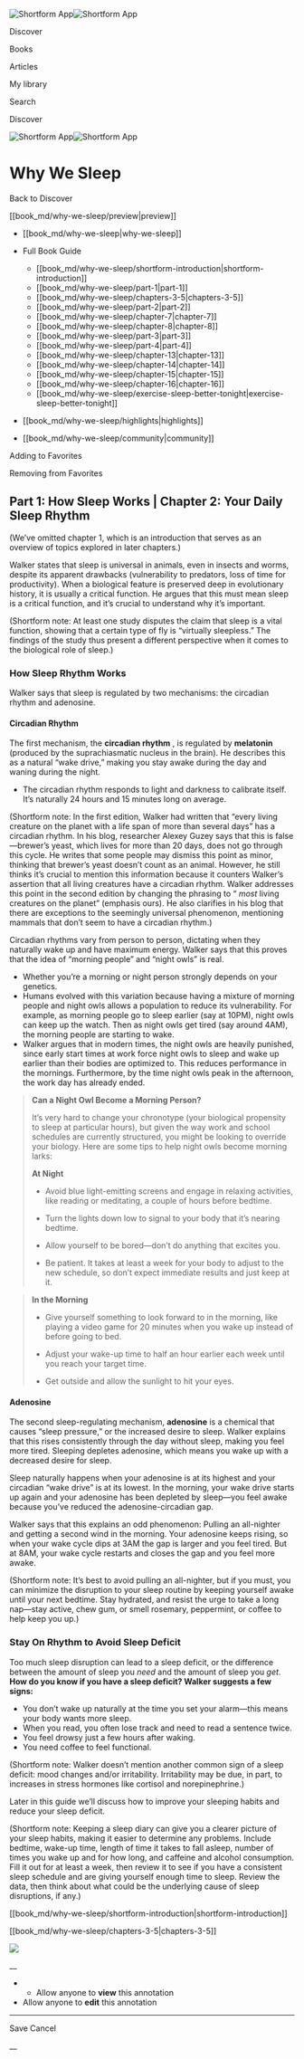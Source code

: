 ![Shortform App](/img/logo.36a2399e.svg)![Shortform App](/img/logo-dark.70c1b072.svg)

Discover

Books

Articles

My library

Search

Discover

![Shortform App](/img/logo.36a2399e.svg)![Shortform App](/img/logo-dark.70c1b072.svg)

# Why We Sleep

Back to Discover

[[book_md/why-we-sleep/preview|preview]]

  * [[book_md/why-we-sleep|why-we-sleep]]
  * Full Book Guide

    * [[book_md/why-we-sleep/shortform-introduction|shortform-introduction]]
    * [[book_md/why-we-sleep/part-1|part-1]]
    * [[book_md/why-we-sleep/chapters-3-5|chapters-3-5]]
    * [[book_md/why-we-sleep/part-2|part-2]]
    * [[book_md/why-we-sleep/chapter-7|chapter-7]]
    * [[book_md/why-we-sleep/chapter-8|chapter-8]]
    * [[book_md/why-we-sleep/part-3|part-3]]
    * [[book_md/why-we-sleep/part-4|part-4]]
    * [[book_md/why-we-sleep/chapter-13|chapter-13]]
    * [[book_md/why-we-sleep/chapter-14|chapter-14]]
    * [[book_md/why-we-sleep/chapter-15|chapter-15]]
    * [[book_md/why-we-sleep/chapter-16|chapter-16]]
    * [[book_md/why-we-sleep/exercise-sleep-better-tonight|exercise-sleep-better-tonight]]
  * [[book_md/why-we-sleep/highlights|highlights]]
  * [[book_md/why-we-sleep/community|community]]



Adding to Favorites 

Removing from Favorites 

## Part 1: How Sleep Works | Chapter 2: Your Daily Sleep Rhythm

(We’ve omitted chapter 1, which is an introduction that serves as an overview of topics explored in later chapters.)

Walker states that sleep is universal in animals, even in insects and worms, despite its apparent drawbacks (vulnerability to predators, loss of time for productivity). When a biological feature is preserved deep in evolutionary history, it is usually a critical function. He argues that this must mean sleep is a critical function, and it’s crucial to understand why it’s important.

(Shortform note: At least one study disputes the claim that sleep is a vital function, showing that a certain type of fly is “virtually sleepless.” The findings of the study thus present a different perspective when it comes to the biological role of sleep.)

### How Sleep Rhythm Works

Walker says that sleep is regulated by two mechanisms: the circadian rhythm and adenosine.

#### Circadian Rhythm

The first mechanism, the **circadian rhythm** , is regulated by **melatonin** (produced by the suprachiasmatic nucleus in the brain). He describes this as a natural “wake drive,” making you stay awake during the day and waning during the night.

  * The circadian rhythm responds to light and darkness to calibrate itself. It’s naturally 24 hours and 15 minutes long on average.



(Shortform note: In the first edition, Walker had written that “every living creature on the planet with a life span of more than several days” has a circadian rhythm. In his blog, researcher Alexey Guzey says that this is false—brewer’s yeast, which lives for more than 20 days, does not go through this cycle. He writes that some people may dismiss this point as minor, thinking that brewer’s yeast doesn’t count as an animal. However, he still thinks it’s crucial to mention this information because it counters Walker’s assertion that all living creatures have a circadian rhythm. Walker addresses this point in the second edition by changing the phrasing to “ _most_ living creatures on the planet” (emphasis ours). He also clarifies in his blog that there are exceptions to the seemingly universal phenomenon, mentioning mammals that don’t seem to have a circadian rhythm.)

Circadian rhythms vary from person to person, dictating when they naturally wake up and have maximum energy. Walker says that this proves that the idea of “morning people” and “night owls” is real.

  * Whether you’re a morning or night person strongly depends on your genetics. 
  * Humans evolved with this variation because having a mixture of morning people and night owls allows a population to reduce its vulnerability. For example, as morning people go to sleep earlier (say at 10PM), night owls can keep up the watch. Then as night owls get tired (say around 4AM), the morning people are starting to wake.
  * Walker argues that in modern times, the night owls are heavily punished, since early start times at work force night owls to sleep and wake up earlier than their bodies are optimized to. This reduces performance in the mornings. Furthermore, by the time night owls peak in the afternoon, the work day has already ended.



> **Can a Night Owl Become a Morning Person?**
> 
> It’s very hard to change your chronotype (your biological propensity to sleep at particular hours), but given the way work and school schedules are currently structured, you might be looking to override your biology. Here are some tips to help night owls become morning larks:
> 
> **At Night**
> 
>   * Avoid blue light-emitting screens and engage in relaxing activities, like reading or meditating, a couple of hours before bedtime.
> 
>   * Turn the lights down low to signal to your body that it’s nearing bedtime.
> 
>   * Allow yourself to be bored—don’t do anything that excites you.
> 
>   * Be patient. It takes at least a week for your body to adjust to the new schedule, so don’t expect immediate results and just keep at it.
> 
> 

> 
> **In the Morning**
> 
>   * Give yourself something to look forward to in the morning, like playing a video game for 20 minutes when you wake up instead of before going to bed.
> 
>   * Adjust your wake-up time to half an hour earlier each week until you reach your target time.
> 
>   * Get outside and allow the sunlight to hit your eyes.
> 
> 


#### Adenosine

The second sleep-regulating mechanism, **adenosine** is a chemical that causes “sleep pressure,” or the increased desire to sleep. Walker explains that this rises consistently through the day without sleep, making you feel more tired. Sleeping depletes adenosine, which means you wake up with a decreased desire for sleep.

Sleep naturally happens when your adenosine is at its highest and your circadian “wake drive” is at its lowest. In the morning, your wake drive starts up again and your adenosine has been depleted by sleep—you feel awake because you’ve reduced the adenosine-circadian gap.

Walker says that this explains an odd phenomenon: Pulling an all-nighter and getting a second wind in the morning. Your adenosine keeps rising, so when your wake cycle dips at 3AM the gap is larger and you feel tired. But at 8AM, your wake cycle restarts and closes the gap and you feel more awake.

(Shortform note: It’s best to avoid pulling an all-nighter, but if you must, you can minimize the disruption to your sleep routine by keeping yourself awake until your next bedtime. Stay hydrated, and resist the urge to take a long nap—stay active, chew gum, or smell rosemary, peppermint, or coffee to help keep you up.)

### Stay On Rhythm to Avoid Sleep Deficit

Too much sleep disruption can lead to a sleep deficit, or the difference between the amount of sleep you _need_ and the amount of sleep you _get_. **How do you know if you have a sleep deficit? Walker suggests a few signs:**

  * You don’t wake up naturally at the time you set your alarm—this means your body wants more sleep.
  * When you read, you often lose track and need to read a sentence twice. 
  * You feel drowsy just a few hours after waking.
  * You need coffee to feel functional.



(Shortform note: Walker doesn’t mention another common sign of a sleep deficit: mood changes and/or irritability. Irritability may be due, in part, to increases in stress hormones like cortisol and norepinephrine.)

Later in this guide we’ll discuss how to improve your sleeping habits and reduce your sleep deficit.

(Shortform note: Keeping a sleep diary can give you a clearer picture of your sleep habits, making it easier to determine any problems. Include bedtime, wake-up time, length of time it takes to fall asleep, number of times you wake up and for how long, and caffeine and alcohol consumption. Fill it out for at least a week, then review it to see if you have a consistent sleep schedule and are giving yourself enough time to sleep. Review the data, then think about what could be the underlying cause of sleep disruptions, if any.)

[[book_md/why-we-sleep/shortform-introduction|shortform-introduction]]

[[book_md/why-we-sleep/chapters-3-5|chapters-3-5]]

![](https://bat.bing.com/action/0?ti=56018282&Ver=2&mid=e63e8b19-5441-4076-94ca-ea89ff797fb0&sid=72e6e650642c11eeb2dd2161d176fe8d&vid=72e70890642c11eeb72d79fe7b6df2c6&vids=0&msclkid=N&pi=0&lg=en-US&sw=800&sh=600&sc=24&nwd=1&tl=Shortform%20%7C%20Book&p=https%3A%2F%2Fwww.shortform.com%2Fapp%2Fbook%2Fwhy-we-sleep%2Fpart-1&r=&lt=1069&evt=pageLoad&sv=1&rn=513892)

__

  *   * Allow anyone to **view** this annotation
  * Allow anyone to **edit** this annotation



* * *

Save Cancel

__



